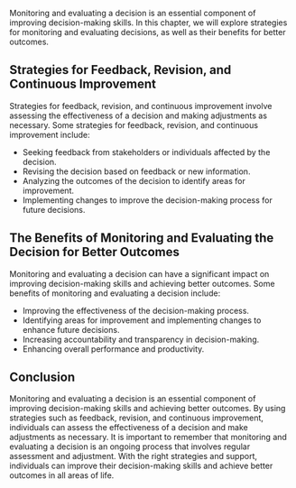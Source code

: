 
Monitoring and evaluating a decision is an essential component of improving decision-making skills. In this chapter, we will explore strategies for monitoring and evaluating decisions, as well as their benefits for better outcomes.

Strategies for Feedback, Revision, and Continuous Improvement
-------------------------------------------------------------

Strategies for feedback, revision, and continuous improvement involve assessing the effectiveness of a decision and making adjustments as necessary. Some strategies for feedback, revision, and continuous improvement include:

* Seeking feedback from stakeholders or individuals affected by the decision.
* Revising the decision based on feedback or new information.
* Analyzing the outcomes of the decision to identify areas for improvement.
* Implementing changes to improve the decision-making process for future decisions.

The Benefits of Monitoring and Evaluating the Decision for Better Outcomes
--------------------------------------------------------------------------

Monitoring and evaluating a decision can have a significant impact on improving decision-making skills and achieving better outcomes. Some benefits of monitoring and evaluating a decision include:

* Improving the effectiveness of the decision-making process.
* Identifying areas for improvement and implementing changes to enhance future decisions.
* Increasing accountability and transparency in decision-making.
* Enhancing overall performance and productivity.

Conclusion
----------

Monitoring and evaluating a decision is an essential component of improving decision-making skills and achieving better outcomes. By using strategies such as feedback, revision, and continuous improvement, individuals can assess the effectiveness of a decision and make adjustments as necessary. It is important to remember that monitoring and evaluating a decision is an ongoing process that involves regular assessment and adjustment. With the right strategies and support, individuals can improve their decision-making skills and achieve better outcomes in all areas of life.
